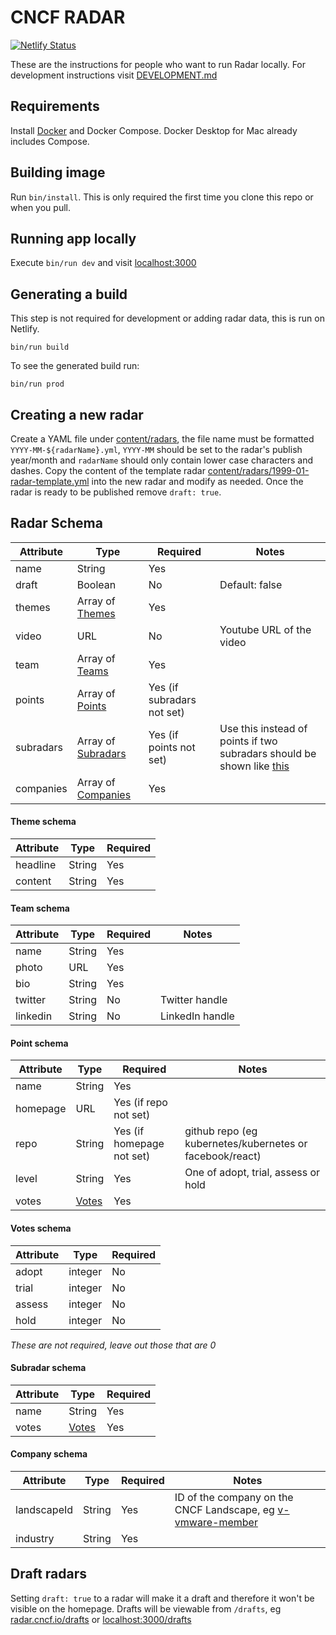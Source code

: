 # CNCF RADAR

[![Netlify Status](https://api.netlify.com/api/v1/badges/13db5650-29ee-47bd-92b3-b96025c85009/deploy-status)](https://app.netlify.com/sites/cncf-radar/deploys)

These are the instructions for people who want to run Radar locally. For development instructions visit 
[DEVELOPMENT.md](https://github.com/cncf/radar/blob/master/DEVELOPMENT.md) 

## Requirements

Install [Docker](https://www.docker.com/) and Docker Compose. Docker Desktop for Mac already includes Compose.

## Building image

Run `bin/install`. This is only required the first time you clone this repo or when you pull.

## Running app locally

Execute `bin/run dev` and visit [localhost:3000](http://localhost:3000)

## Generating a build

This step is not required for development or adding radar data, this is run on Netlify.

`bin/run build`

To see the generated build run:

`bin/run prod`

## Creating a new radar

Create a YAML file under [content/radars](content/radars), the file name must be formatted `YYYY-MM-${radarName}.yml`, `YYYY-MM` should be set to the radar's publish year/month and `radarName` should only contain lower case characters and dashes. Copy the content of the template radar [content/radars/1999-01-radar-template.yml](content/radars/1999-01-radar-template.yml) into the new radar and modify as needed. Once the radar is ready to be published remove `draft: true`.

## Radar Schema

| Attribute | Type | Required | Notes | 
| --- | --- | --- | --- | 
| name  | String | Yes | |
| draft  | Boolean | No | Default: false |
| themes | Array of [Themes](#theme-schema) | Yes | |
| video | URL | No | Youtube URL of the video |
| team | Array of [Teams](#team-schema) | Yes | |
| points | Array of [Points](#point-schema) | Yes (if subradars not set) | |
| subradars | Array of [Subradars](#subradar-schema) | Yes (if points not set) | Use this instead of points if two subradars should be shown like [this](https://radar.cncf.io/2021-06-multicluster-management) |
| companies | Array of [Companies](#company-schema) | Yes | |

#### Theme schema

| Attribute | Type | Required | 
| --- | --- | --- |
| headline  | String | Yes |
| content | String | Yes |

#### Team schema

| Attribute | Type | Required | Notes |
| --- | --- | --- | --- |
| name  | String | Yes | | 
| photo | URL | Yes | | 
| bio | String | Yes | |
| twitter | String | No | Twitter handle  |
| linkedin | String | No | LinkedIn handle | 

#### Point schema

| Attribute | Type | Required | Notes |
| --- | --- | --- | --- |
| name  | String | Yes | | 
| homepage | URL | Yes (if repo not set) | |
| repo | String | Yes (if homepage not set) | github repo (eg kubernetes/kubernetes or facebook/react) |
| level | String | Yes | One of adopt, trial, assess or hold |
| votes | [Votes](#votes-schema) | Yes | |

#### Votes schema

| Attribute | Type | Required | 
| --- | --- | --- |
| adopt  | integer | No |
| trial  | integer | No |
| assess  | integer | No |
| hold  | integer | No |

_These are not required, leave out those that are 0_

#### Subradar schema

| Attribute | Type | Required |
| --- | --- | --- |
| name  | String | Yes |
| votes | [Votes](#votes) | Yes |

#### Company schema

| Attribute | Type | Required | Notes | 
| --- | --- | --- | --- |
| landscapeId  | String | Yes | ID of the company on the CNCF Landscape, eg [v-vmware-member](https://landscape.cncf.io/members?selected=v-mware-member) | 
| industry  | String | Yes | | 

## Draft radars

Setting `draft: true` to a radar will make it a draft and therefore it won't be visible on the homepage. Drafts will be viewable from `/drafts`, eg [radar.cncf.io/drafts](https://radar.cncf.io/drafts) or [localhost:3000/drafts](http://localhost:3000/drafts)
